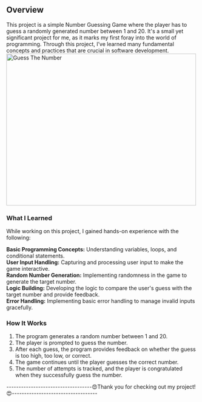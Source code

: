 <h2>Overview</h2>
This project is a simple Number Guessing Game where the player has to guess a randomly generated number between 1 and 20. It's a small yet significant project for me, as it marks my first foray into the world of programming. Through this project, I’ve learned many fundamental concepts and practices that are crucial in software development.

<img src="https://storage.googleapis.com/replit/images/1692534319280_4c8cea2b2a8d04ccf936dcda44645fbb.png" alt="Guess The Number" width="500" height="400">

<h3>What I Learned</h3>
While working on this project, I gained hands-on experience with the following:

<b>Basic Programming Concepts:</b> Understanding variables, loops, and conditional statements.<br>
<b>User Input Handling:</b> Capturing and processing user input to make the game interactive.<br>
<b>Random Number Generation:</b> Implementing randomness in the game to generate the target number.<br>
<b>Logic Building:</b> Developing the logic to compare the user's guess with the target number and provide feedback.<br>
<b>Error Handling:</b> Implementing basic error handling to manage invalid inputs gracefully.<br>

<h3>How It Works</h3>
<ol>
<li>The program generates a random number between 1 and 20.</li>
<li>The player is prompted to guess the number.</li>
<li>After each guess, the program provides feedback on whether the guess is too high, too low, or correct.</li>
<li>The game continues until the player guesses the correct number.</li>
<li>The number of attempts is tracked, and the player is congratulated when they successfully guess the number.</li>
</ol>



-----------------------------------😍Thank you for checking out my project!😍-----------------------------------






